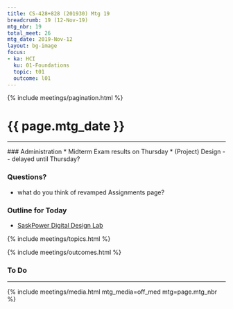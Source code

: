 ```yaml
---
title: CS-428+828 (201930) Mtg 19
breadcrumb: 19 (12-Nov-19)
mtg_nbr: 19
total_meet: 26
mtg_date: 2019-Nov-12
layout: bg-image
focus:
- ka: HCI
  ku: 01-Foundations
  topic: t01
  outcome: l01
---
```

{% include meetings/pagination.html %}

<h1 class="text-center">{{ page.mtg_date }}</h1>
<hr />
### Administration
* Midterm Exam results on Thursday
* (Project) Design -- delayed until Thursday?

### Questions?
* what do you think of revamped Assignments page?

### Outline for Today

* [SaskPower Digital Design Lab](https://saskpower.optimalworkshop.com/treejack/nov_2019_cust?utm_medium=email&utm_campaign=Digital-Design-Lab---Activity-&utm_source=Envoke-Digital-Design-Lab&utm_keyword=Building-a-Better-Experience-o)

{% include meetings/topics.html %}

{% include meetings/outcomes.html %}

### To Do

<hr />
{% include meetings/media.html mtg_media=off_med mtg=page.mtg_nbr %}
